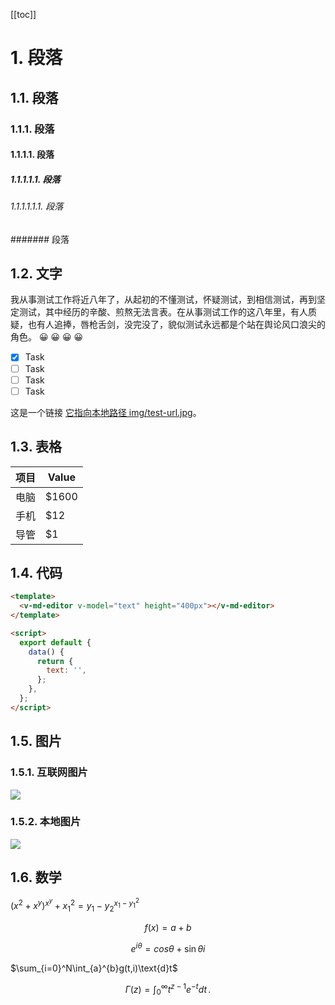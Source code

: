 [[toc]]

# 1. 段落

## 1.1. 段落

### 1.1.1. 段落

#### 1.1.1.1. 段落

##### 1.1.1.1.1. 段落

###### 1.1.1.1.1.1. 段落

####### 段落

## 1.2. 文字

我从事测试工作将近八年了，从起初的不懂测试，怀疑测试，到相信测试，再到坚定测试，其中经历的辛酸、煎熬无法言表。在从事测试工作的这八年里，有人质疑，也有人追捧，唇枪舌剑，没完没了，貌似测试永远都是个站在舆论风口浪尖的角色。
:grinning: :grinning: :grinning: :grinning:

- [x]  Task
- [ ]  Task
- [ ]  Task
- [ ]  Task

这是一个链接 [它指向本地路径 img/test-url.jpg](img/test-url.jpg)。

## 1.3. 表格

| 项目 | Value |
| ---- | ----- |
| 电脑 | $1600 |
| 手机 | $12   |
| 导管 | $1    |

## 1.4. 代码

```html
<template>
  <v-md-editor v-model="text" height="400px"></v-md-editor>
</template>

<script>
  export default {
    data() {
      return {
        text: '',
      };
    },
  };
</script>
```

## 1.5. 图片

### 1.5.1. 互联网图片

![](https://bing.com//th?id=OHR.NaganoPond_ZH-CN8794832798_UHD.jpg&rf=LaDigue_UHD.jpg&pid=hp&w=3840&h=2160&rs=1&c=4)

### 1.5.2. 本地图片

![](img/test.jpg)

## 1.6. 数学

$(x^2 + x^y )^{x^y}+ x_1^2= y_1 - y_2^{x_1-y_1^2}$

$$ f(x) = a+b $$

$$e^{i\theta}=cos\theta+\sin\theta i\tag{1}$$

$\sum_{i=0}^N\int_{a}^{b}g(t,i)\text{d}t$

$$\Gamma(z) = \int_0^\infty t^{z-1}e^{-t}dt\,.\tag{2}$$
